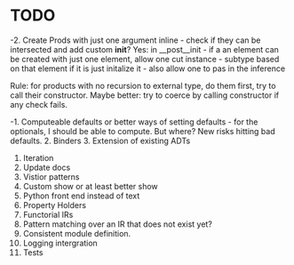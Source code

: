 # TODO

-2. Create Prods with just one argument inline - check if they can be intersected and add custom __init__?
Yes: in __post__init - if a an element can be created with just one element, allow one cut instance - subtype based on that element if it is just initalize it - also allow one to pas in the inference

Rule: for products with no recursion to external type, do them first, try to call their constructor.
Maybe better: try to coerce by calling constructor if any check fails.

-1. Computeable defaults or better ways of setting defaults - for the optionals, I should be able to compute. But where? New risks hitting bad defaults. 
2. Binders
3. Extension of existing ADTs
1. Iteration
4. Update docs
6. Vistior patterns
5. Custom show or at least better show
7. Python front end instead of text
8. Property Holders
9. Functorial IRs
10. Pattern matching over an IR that does not exist yet?
11. Consistent module definition.
12. Logging intergration
13. Tests


